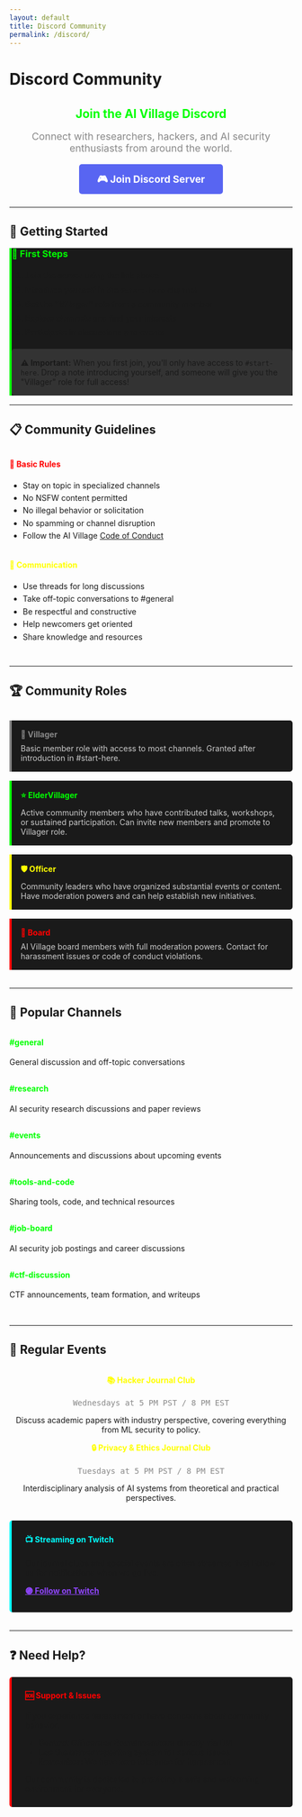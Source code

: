 ```yaml
---
layout: default
title: Discord Community
permalink: /discord/
---
```


# Discord Community

<div style="text-align: center; margin: 2rem 0;">
  <h2 style="color: #00ff00;">Join the AI Village Discord</h2>
  <p style="color: #888; font-size: 1.1rem;">
    Connect with researchers, hackers, and AI security enthusiasts from around the world.
  </p>
  <div style="margin: 2rem 0;">
    <a href="https://discord.com/invite/GX5fhfT" target="_blank" 
       style="background: #5865F2; color: white; padding: 1rem 2rem; border-radius: 5px; text-decoration: none; font-weight: bold; font-size: 1.1rem;">
      🎮 Join Discord Server
    </a>
  </div>
</div>

---

## 🚀 Getting Started

<div class="card" style="background: #1a1a1a; border-left: 4px solid #00ff00;">
  <h3 style="color: #00ff00; margin-top: 0;">📝 First Steps</h3>
  <ol style="line-height: 1.8;">
    <li><strong>Join the server</strong> using the link above</li>
    <li><strong>Introduce yourself</strong> in the <code>#start-here</code> channel</li>
    <li><strong>Get the "Villager" role</strong> from a community member</li>
    <li><strong>Explore channels</strong> and find your interests</li>
    <li><strong>Participate</strong> in discussions and events</li>
  </ol>
  
  <div style="background: #333; padding: 1rem; border-radius: 5px; margin: 1rem 0;">
    <p style="margin: 0;"><strong>⚠️ Important:</strong> When you first join, you'll only have access to <code>#start-here</code>. Drop a note introducing yourself, and someone will give you the "Villager" role for full access!</p>
  </div>
</div>

---

## 📋 Community Guidelines

<div style="display: grid; grid-template-columns: repeat(auto-fit, minmax(300px, 1fr)); gap: 1.5rem; margin: 2rem 0;">
  
  <div class="card">
    <h4 style="color: #ff0000; margin-top: 0;">🚫 Basic Rules</h4>
    <ul style="margin: 0.5rem 0; line-height: 1.6;">
      <li>Stay on topic in specialized channels</li>
      <li>No NSFW content permitted</li>
      <li>No illegal behavior or solicitation</li>
      <li>No spamming or channel disruption</li>
      <li>Follow the AI Village <a href="/conduct/">Code of Conduct</a></li>
    </ul>
  </div>
  
  <div class="card">
    <h4 style="color: #ffff00; margin-top: 0;">💬 Communication</h4>
    <ul style="margin: 0.5rem 0; line-height: 1.6;">
      <li>Use threads for long discussions</li>
      <li>Take off-topic conversations to #general</li>
      <li>Be respectful and constructive</li>
      <li>Help newcomers get oriented</li>
      <li>Share knowledge and resources</li>
    </ul>
  </div>

</div>

---

## 🏆 Community Roles

<div class="role-hierarchy" style="margin: 2rem 0;">
  
  <div class="role-card" style="background: #1a1a1a; padding: 1rem; margin: 1rem 0; border-left: 4px solid #888; border-radius: 0 5px 5px 0;">
    <h4 style="color: #888; margin: 0 0 0.5rem 0;">👤 Villager</h4>
    <p style="margin: 0; color: #ccc;">Basic member role with access to most channels. Granted after introduction in #start-here.</p>
  </div>
  
  <div class="role-card" style="background: #1a1a1a; padding: 1rem; margin: 1rem 0; border-left: 4px solid #00ff00; border-radius: 0 5px 5px 0;">
    <h4 style="color: #00ff00; margin: 0 0 0.5rem 0;">⭐ ElderVillager</h4>
    <p style="margin: 0; color: #ccc;">Active community members who have contributed talks, workshops, or sustained participation. Can invite new members and promote to Villager role.</p>
  </div>
  
  <div class="role-card" style="background: #1a1a1a; padding: 1rem; margin: 1rem 0; border-left: 4px solid #ffff00; border-radius: 0 5px 5px 0;">
    <h4 style="color: #ffff00; margin: 0 0 0.5rem 0;">🛡️ Officer</h4>
    <p style="margin: 0; color: #ccc;">Community leaders who have organized substantial events or content. Have moderation powers and can help establish new initiatives.</p>
  </div>
  
  <div class="role-card" style="background: #1a1a1a; padding: 1rem; margin: 1rem 0; border-left: 4px solid #ff0000; border-radius: 0 5px 5px 0;">
    <h4 style="color: #ff0000; margin: 0 0 0.5rem 0;">👑 Board</h4>
    <p style="margin: 0; color: #ccc;">AI Village board members with full moderation powers. Contact for harassment issues or code of conduct violations.</p>
  </div>

</div>

---

## 🎯 Popular Channels

<div style="display: grid; grid-template-columns: repeat(auto-fit, minmax(300px, 1fr)); gap: 1rem; margin: 2rem 0;">
  
  <div class="card">
    <h4 style="color: #00ff00; margin-top: 0;">#general</h4>
    <p>General discussion and off-topic conversations</p>
  </div>
  
  <div class="card">
    <h4 style="color: #00ff00; margin-top: 0;">#research</h4>
    <p>AI security research discussions and paper reviews</p>
  </div>
  
  <div class="card">
    <h4 style="color: #00ff00; margin-top: 0;">#events</h4>
    <p>Announcements and discussions about upcoming events</p>
  </div>
  
  <div class="card">
    <h4 style="color: #00ff00; margin-top: 0;">#tools-and-code</h4>
    <p>Sharing tools, code, and technical resources</p>
  </div>
  
  <div class="card">
    <h4 style="color: #00ff00; margin-top: 0;">#job-board</h4>
    <p>AI security job postings and career discussions</p>
  </div>
  
  <div class="card">
    <h4 style="color: #00ff00; margin-top: 0;">#ctf-discussion</h4>
    <p>CTF announcements, team formation, and writeups</p>
  </div>

</div>

---

## 📅 Regular Events

<div class="events-grid" style="margin: 2rem 0;">
  
  <div class="card" style="text-align: center;">
    <h4 style="color: #ffff00; margin-top: 0;">📚 Hacker Journal Club</h4>
    <p style="color: #888; font-family: 'JetBrains Mono', monospace;">Wednesdays at 5 PM PST / 8 PM EST</p>
    <p>Discuss academic papers with industry perspective, covering everything from ML security to policy.</p>
  </div>
  
  <div class="card" style="text-align: center;">
    <h4 style="color: #ffff00; margin-top: 0;">🔒 Privacy & Ethics Journal Club</h4>
    <p style="color: #888; font-family: 'JetBrains Mono', monospace;">Tuesdays at 5 PM PST / 8 PM EST</p>
    <p>Interdisciplinary analysis of AI systems from theoretical and practical perspectives.</p>
  </div>

</div>

<div style="background: #1a1a1a; padding: 1.5rem; border-radius: 5px; border-left: 4px solid #00ffff; margin: 2rem 0;">
  <h4 style="color: #00ffff; margin-top: 0;">📺 Streaming on Twitch</h4>
  <p>Our journal clubs and special events are often streamed live! Follow us for notifications when we go live.</p>
  <p style="margin-bottom: 0;">
    <a href="#" style="color: #9146FF; font-weight: bold;">🟣 Follow on Twitch</a>
  </p>
</div>

---

## ❓ Need Help?

<div style="background: #1a1a1a; padding: 1.5rem; border-radius: 5px; border-left: 4px solid #ff0000;">
  <h4 style="color: #ff0000; margin-top: 0;">🆘 Support & Issues</h4>
  <p>If you experience harassment or have concerns about community behavior:</p>
  <ul>
    <li><strong>Contact Officers or Board members</strong> directly via DM</li>
    <li><strong>Use the server reporting system</strong> for serious issues</li>
    <li><strong>Remember:</strong> We have zero tolerance for harassment</li>
  </ul>
  <p style="margin-bottom: 0;">Our community is dedicated to providing a safe and welcoming environment for everyone.</p>
</div>